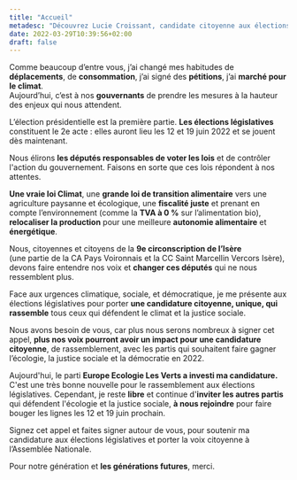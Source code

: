 ```yaml
---
title: "Accueil"
metadesc: "Découvrez Lucie Croissant, candidate citoyenne aux élections législatives de la 9e circonscription de l’Isère"
date: 2022-03-29T10:39:56+02:00
draft: false
---
```


Comme beaucoup d’entre vous, j’ai changé mes habitudes de __déplacements__, de
__consommation__, j’ai signé des __pétitions__, j’ai __marché pour le climat__.  
Aujourd’hui, c’est à nos __gouvernants__ de prendre les mesures à la hauteur des enjeux qui nous attendent.


L’élection présidentielle est la première partie. __Les élections législatives__ 
constituent le 2e acte : elles auront lieu les 12 et 19 juin 2022 et se jouent dès maintenant.


Nous élirons __les députés responsables de voter les lois__ et de contrôler l'action du gouvernement. 
Faisons en sorte que ces lois répondent à nos attentes.


__Une vraie loi Climat__, une __grande loi de transition alimentaire__ vers une agriculture paysanne et écologique, une __fiscalité juste__ et prenant en compte l’environnement
    (comme la __TVA à 0 %__ sur l’alimentation bio), __relocaliser la production__ pour une meilleure
    __autonomie alimentaire__ et __énergétique__.

Nous, citoyennes et citoyens de la __9e circonscription de l’Isère__  
    (une partie de la CA Pays Voironnais et la CC Saint Marcellin Vercors Isère), devons faire entendre nos voix et
    __changer ces députés__ qui ne nous ressemblent plus.
  
Face aux urgences climatique, sociale, et démocratique, je me présente aux élections législatives
    pour porter __une candidature citoyenne, unique, qui rassemble__ tous ceux qui défendent le climat et la justice sociale.
  
Nous avons besoin de vous, car plus nous serons nombreux à signer cet appel, __plus nos voix pourront avoir un impact pour une candidature citoyenne__, de rassemblement, avec les partis qui souhaitent faire gagner l’écologie, la justice sociale et la démocratie en 2022.

Aujourd'hui, le parti __Europe Ecologie Les Verts a investi ma candidature.__ C'est une très bonne nouvelle pour le rassemblement aux élections législatives. Cependant, je reste __libre__ et continue d'__inviter les autres partis__ qui défendent l'écologie et la justice sociale, __à nous rejoindre__ pour faire bouger les lignes les 12 et 19 juin prochain.

Signez cet appel et faites signer autour de vous, pour soutenir ma candidature aux élections législatives et porter la voix citoyenne à l’Assemblée Nationale.


Pour notre génération et __les générations futures__, merci.

